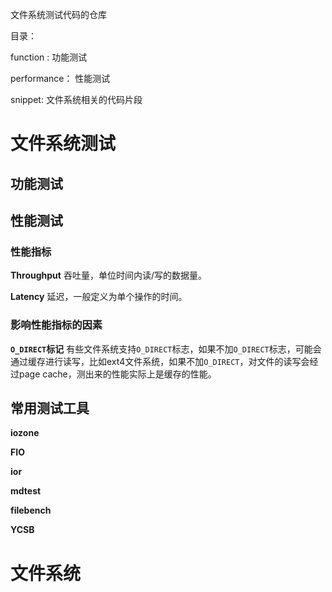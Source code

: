 文件系统测试代码的仓库

目录：

function   : 功能测试

performance： 性能测试

snippet: 文件系统相关的代码片段

# 文件系统测试

## 功能测试


## 性能测试 ##

### 性能指标 ### 


**Throughput** 吞吐量，单位时间内读/写的数据量。

**Latency** 延迟，一般定义为单个操作的时间。


### 影响性能指标的因素 ###

**`O_DIRECT`标记** 有些文件系统支持`O_DIRECT`标志，如果不加`O_DIRECT`标志，可能会通过缓存进行读写，比如ext4文件系统，如果不加`O_DIRECT`，对文件的读写会经过page cache，测出来的性能实际上是缓存的性能。


## 常用测试工具 ##

**iozone**

**FIO**

**ior**

**mdtest**

**filebench**

**YCSB**


# 文件系统 #

